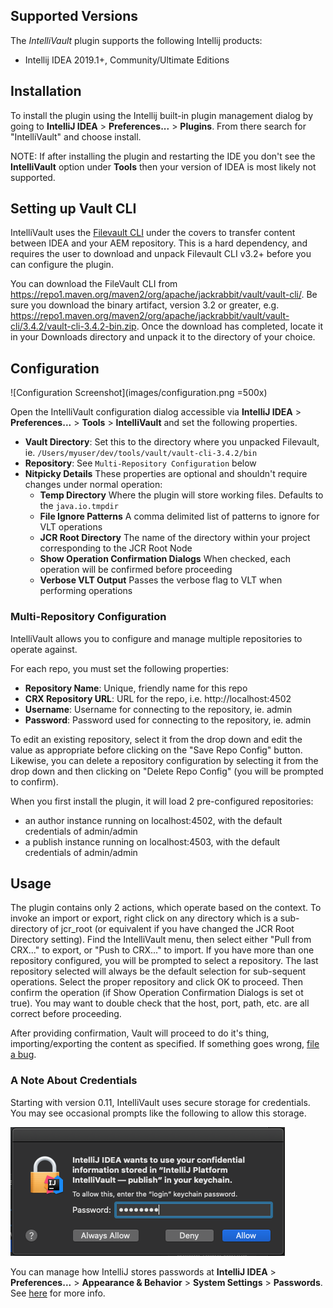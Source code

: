 ## Supported Versions

The *IntelliVault* plugin supports the following Intellij products:

* Intellij IDEA 2019.1+, Community/Ultimate Editions

## Installation

To install the plugin using the Intellij built-in plugin management dialog by going to **IntelliJ IDEA** > **Preferences...** > **Plugins**.  From there search for "IntelliVault" and choose install.

NOTE: If after installing the plugin and restarting the IDE you don't see the **IntelliVault** option under **Tools** then your version of IDEA is most likely not supported.

## Setting up Vault CLI

IntelliVault uses the [Filevault CLI](https://docs.adobe.com/content/help/en/experience-manager-65/developing/devtools/ht-vlttool.html) under the covers to transfer content between IDEA and your AEM repository.  This is a hard dependency, and requires the user to download and unpack Filevault CLI v3.2+ before you can configure the plugin.

You can download the FileVault CLI from https://repo1.maven.org/maven2/org/apache/jackrabbit/vault/vault-cli/. Be sure you download the binary artifact, version 3.2 or greater, e.g. https://repo1.maven.org/maven2/org/apache/jackrabbit/vault/vault-cli/3.4.2/vault-cli-3.4.2-bin.zip.  Once the download has completed, locate it in your Downloads directory and unpack it to the directory of your choice.

## Configuration

![Configuration Screenshot](images/configuration.png =500x)

Open the IntelliVault configuration dialog accessible via **IntelliJ IDEA** > **Preferences...** > **Tools** > **IntelliVault** and set the following properties.

- **Vault Directory**: Set this to the directory where you unpacked Filevault, ie. `/Users/myuser/dev/tools/vault/vault-cli-3.4.2/bin`
- **Repository**: See `Multi-Repository Configuration` below
- **Nitpicky Details** These properties are optional and shouldn't require changes under normal operation:
    - **Temp Directory** Where the plugin will store working files. Defaults to the `java.io.tmpdir`
    - **File Ignore Patterns** A comma delimited list of patterns to ignore for VLT operations
    - **JCR Root Directory** The name of the directory within your project corresponding to the JCR Root Node
    - **Show Operation Confirmation Dialogs** When checked, each operation will be confirmed before proceeding
    - **Verbose VLT Output** Passes the verbose flag to VLT when performing operations
    
### Multi-Repository Configuration

IntelliVault allows you to configure and manage multiple repositories to operate against.

For each repo, you must set the following properties:

- **Repository Name**: Unique, friendly name for this repo
- **CRX Repository URL**: URL for the repo, i.e. http://localhost:4502
- **Username**: Username for connecting to the repository, ie. admin
- **Password**: Password used for connecting to the repository, ie. admin

To edit an existing repository, select it from the drop down and edit the value as appropriate before clicking on the "Save Repo Config" button. Likewise, you can delete a repository configuration by selecting it from the drop down and then clicking on "Delete Repo Config" (you will be prompted to confirm).

When you first install the plugin, it will load 2 pre-configured repositories:

- an author instance running on localhost:4502, with the default credentials of admin/admin
- a publish instance running on localhost:4503, with the default credentials of admin/admin

## Usage

The plugin contains only 2 actions, which operate based on the context. To invoke an import or export, right click on any directory which is a sub-directory of jcr_root (or equivalent if you have changed the JCR Root Directory setting). Find the IntelliVault menu, then select either "Pull from CRX..." to export, or "Push to CRX..." to import. If you have more than one repository configured, you will be prompted to select a repository. The last repository selected will always be the default selection for sub-sequent operations. Select the proper repository and click OK to proceed. Then confirm the operation (if Show Operation Confirmation Dialogs is set ot true). You may want to double check that the host, port, path, etc. are all correct before proceeding.

After providing confirmation, Vault will proceed to do it's thing, importing/exporting the content as specified. If something goes wrong, [file a bug](https://github.com/shsteimer/IntelliVault/issues).

### A Note About Credentials

Starting with version 0.11, IntelliVault uses secure storage for credentials.  You may see occasional prompts like the following to allow this storage.

![Password Prompt Screenshot](images/password-prompt.png)

You can manage how IntelliJ stores passwords at **IntelliJ IDEA** > **Preferences...** > **Appearance & Behavior** > **System Settings** > **Passwords**. See [here](https://www.jetbrains.org/intellij/sdk/docs/basics/persisting_sensitive_data.html) for more info.